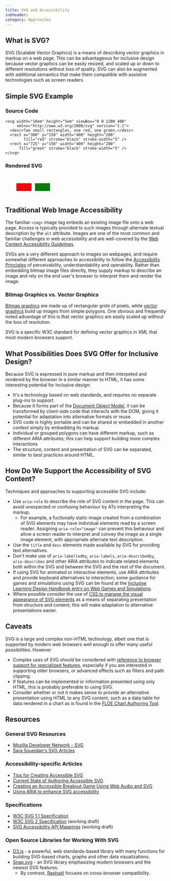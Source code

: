 ```yaml
---
title: SVG and Accessibility
subheader:
category: Approaches
---
```


## What is SVG?

SVG (Scalable Vector Graphics) is a means of describing vector graphics in markup on a web page. This can be advantageous for inclusive design because vector graphics can be easily resized, and scaled up or down to different resolutions without loss of quality. SVG can also be augmented with additional semantics that make them compatible with assistive technologies such as screen readers.

## Simple SVG Example

### Source Code
```
<svg width="10em" height="5em" viewBox="0 0 1200 400"
     xmlns="http://www.w3.org/2000/svg" version="1.1">
  <desc>Two small rectangles, one red, one green.</desc>
  <rect x="300" y="150" width="400" height="200"
        fill="red" stroke="black" stroke-width="5" />
  <rect x="725" y="150" width="400" height="200"
      fill="green" stroke="black" stroke-width="5" />
</svg>
```
### Rendered SVG

<svg width="10em" height="5em" viewBox="0 0 1200 400"
     xmlns="http://www.w3.org/2000/svg" version="1.1">
  <desc>Two small rectangles, one red, one green.</desc>
  <rect x="300" y="150" width="400" height="200"
        fill="red" stroke="black" stroke-width="5" />
  <rect x="800" y="150" width="400" height="200"
      fill="green" stroke="black" stroke-width="5" />
</svg>

## Traditional Web Image Accessibility

The familiar `<img>` image tag embeds an existing image file onto a web page. Access is typically provided to such images through alternate textual description by the `alt` attribute. Images are one of the most common and familiar challenges in web accessibility and are well-covered by the <a href="https://www.w3.org/TR/WCAG20/" class="link-external">Web Content Accessibility Guidelines</a>.

SVGs are a very different approach to images on webpages, and require somewhat different approaches to accessibility to follow the [Accessibility Principles](/AccessibilityPrinciples.html) of perceivability, understandability and operability. Rather than embedding bitmap image files directly, they supply markup to describe an image and rely on the end user's browser to interpret them and render the image.

### Bitmap Graphics vs. Vector Graphics

<a href="https://en.wikipedia.org/wiki/Bitmap" class="link-external">Bitmap graphics</a> are made up of rectangular grids of pixels, while <a href="https://en.wikipedia.org/wiki/Vector_graphics" class="link-external">vector graphics</a> build up images from simple polygons. One obvious and frequently noted advantage of this is that vector graphics are easily scaled up without the loss of resolution.

SVG is a specific W3C standard for defining vector graphics in XML that most modern browsers support.

## What Possibilities Does SVG Offer for Inclusive Design?

Because SVG is expressed in pure markup and then interpeted and rendered by the browser in a similar manner to HTML, it has some interesting potential for inclusive design:

* It's a technology based on web standards, and requires no separate plug-ins to support.
* Because it forms part of the <a href="https://en.wikipedia.org/wiki/Document_Object_Model" class="link-external">Document Object Model</a>, it can be transformed by client-side code that interacts with the DOM, giving it potential for adaptation into alternative formats or reuse.
* SVG code is highly portable and can be shared or embedded in another context simply by embedding its markup.
* Individual or grouped polygons can have different markup, such as different ARIA attributes; this can help support building more complex interactions
* The structure, content and presentation of SVG can be separated, similar to best practices around HTML.

## How Do We Support the Accessibility of SVG Content?

Techniques and approaches to supporting accessible SVG include:

* Use `aria-role` to describe the role of SVG content in the page. This can avoid unexpected or confusing behaviour by ATs interpreting the markup.
  * For example, a fuctionally static image created from a combination of SVG elements may have individual elements read by a screen reader. Assigning `aria-role="image"` can prevent this behaviour and allow a screen reader to interpret and convey the image as a single image element, with appropriate alternate text description.
* Use the `title` and `desc` elements made available by SVG for providing text alternatives.
* Don't make use of `aria-labelledby`, `aria-labels`, `aria-describedby`, `aria-describes` and other ARIA attributes to indicate related elements both within the SVG and between the SVG and the rest of the document.
* If using SVG for animated or interactive elements, use ARIA attributes and provide keyboard alternatives to interaction; some guidance for games and simulations using SVG can be found at the [Inclusive Learning Design Handbook entry on Web Games and Simulations](/WebGamesAndSimulations.html).
* Where possible consider the use of <a href="https://developer.mozilla.org/en-US/docs/Web/Guide/CSS/Getting_started/SVG_and_CSS" class="link-external">CSS to manage the visual appearance of SVG elements</a> as a means of separating presentation from structure and content; this will make adaptation to alternative presentations easier.

## Caveats

SVG is a large and complex non-HTML technology, albeit one that is supported by modern web browsers well enough to offer many useful possibilities. However

* Complex uses of SVG should be considered with <a href="http://caniuse.com/#cats=SVG" class="link-external">reference to browser support for specialized features</a>, especially if you are interested in supporting older browsers, or advanced effects such as filters and path clipping.
* If features can be implemented or information presented using only HTML, this is probably preferable to using SVG.
* Consider whether or not it makes sense to provide an alternative presentation using HTML to any SVG content, such as a data table for data rendered in a chart as is found in the <a href="http://build.fluidproject.org/chartAuthoring/demos/" class="link-external">FLOE Chart Authoring Tool</a>.

## Resources

### General SVG Resources

* <a href="https://developer.mozilla.org/en-US/docs/Web/SVG" class="link-external">Mozilla Developer Network - SVG</a>
* <a href="https://sarasoueidan.com/tags/svg/" class="link-external">Sara Soueidan's SVG Articles</a>

### Accessibility-specific Articles

* <a href="http://www.sitepoint.com/tips-accessible-svg/" class="link-external">Tips for Creating Accessible SVG</a>
* <a href="http://schepers.cc/authoring-accessible-svg" class="link-external">Current State of Authoring Accessible SVG</a>
* <a href="http://www.sitepoint.com/creating-accessible-breakout-game-using-web-audio-svg/" class="link-external">Creating an Accessible Breakout Game Using Web Audio and SVG</a>
* <a href="https://www.paciellogroup.com/blog/2013/12/using-aria-enhance-svg-accessibility/" class="link-external">Using ARIA to enhance SVG accessibility</a>

### Specifications

* <a href="https://www.w3.org/TR/SVG/" class="link-external">W3C SVG 1.1 Specification</a>
* <a href="https://www.w3.org/TR/SVG/" class="link-external">W3C SVG 2 Specification</a> (working draft)
* <a href="https://www.w3.org/TR/svg-aam-1.0/" class="link-external">SVG Accessibility API Mappings</a> (working draft)

### Open Source Libraries for Working With SVG
* <a href="https://d3js.org/" class="link-external">D3.js</a> - a powerful, web standards-based library with many functions for building SVG-based charts, graphs and other data visualizations.
* <a href="http://snapsvg.io/" class="link-external">Snap.svg</a> - an SVG library emphasizing modern browsers and the newest SVG features.
  * By contrast, <a href="https://github.com/DmitryBaranovskiy/raphael" class="link-external">Raphaël</a> focuses on cross-browser compatibility.
